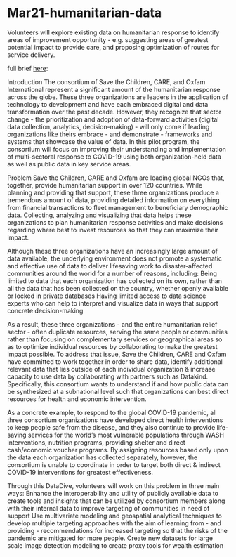 # Mar21-humanitarian-data
Volunteers will explore existing data on humanitarian response to identify areas of improvement opportunity - e.g. suggesting areas of greatest potential impact to provide care, and proposing optimization of routes for service delivery.

full brief [here](https://docs.google.com/document/d/1yEH9FlYRnRY8_KI_5OyXAS7moE2hTbjPpkYNe46qTss/edit#): 

Introduction
The consortium of Save the Children, CARE, and Oxfam International represent a significant amount of the humanitarian response across the globe.  These three organizations are leaders in the application of technology to development and have each embraced digital and data transformation over the past decade.  However, they recognize that sector change - the prioritization and adoption of data-forward activities (digital data collection, analytics, decision-making) - will only come if leading organizations like theirs embrace - and demonstrate - frameworks and systems that showcase the value of data. In this pilot program, the consortium will focus on improving their understanding and implementation of multi-sectoral response to COVID-19 using both organization-held data as well as public data in key service areas. 

Problem 
Save the Children, CARE and Oxfam are leading global NGOs that, together, provide humanitarian support in over 120 countries. While planning and providing that support, these three organizations produce a tremendous amount of data, providing detailed information on everything from financial transactions to fleet management to beneficiary demographic data. Collecting, analyzing and visualizing that data helps these organizations to plan humanitarian response activities and make decisions regarding where best to invest resources so that they can maximize their impact. 

Although these three organizations have an increasingly large amount of data available, the underlying environment does not promote a systematic and effective use of data to deliver lifesaving work to disaster-affected communities around the world for a number of reasons, including:
Being limited to data that each organization has collected on its own, rather than all the data that has been collected on the country, whether openly available or locked in private databases
Having limited access to data science experts who can help to interpret and visualize data in ways that support concrete decision-making

As a result, these three organizations - and the entire humanitarian relief sector - often duplicate resources, serving the same people or communities rather than focusing on complementary services or geographical areas so as to optimize individual resources by collaborating to make the greatest impact possible. To address that issue, Save the Children, CARE and Oxfam have committed to work together in order to share data, identify additional relevant data that lies outside of each individual organization & increase capacity to use data by collaborating with partners such as Datakind.  Specifically, this consortium wants to understand if and how public data can be synthesized at a subnational level such that organizations can best direct resources for health and economic intervention. 

As a concrete example, to respond to the global COVID-19 pandemic, all three consortium organizations have developed direct health interventions to keep people safe from the disease, and they also continue to provide life-saving services for the world’s most vulnerable populations through WASH interventions, nutrition programs, providing shelter and direct cash/economic voucher programs. By assigning resources based only upon the data each organization has collected separately, however, the consortium is unable to coordinate in order to target both direct & indirect COVID-19 interventions for greatest effectiveness.

Through this DataDive, volunteers will work on this problem in three main ways:
Enhance the interoperability and utility of publicly available data to create tools and insights that can be utilized by consortium members along with their internal data to improve targeting of communities in need of support 
Use multivariate modeling and geospatial analytical techniques to develop multiple targeting approaches with the aim of learning from - and providing - recommendations for increased targeting so that the risks of the pandemic are mitigated for more people.
Create new datasets for large scale image detection modeling to create proxy tools for wealth estimation
